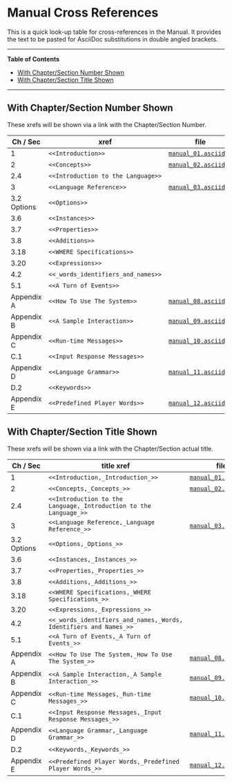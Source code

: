 # Manual Cross References

This is a quick look-up table for cross-references in the Manual.
It provides the text to be pasted for AsciiDoc substitutions in double angled brackets.


-----

**Table of Contents**

<!-- MarkdownTOC autolink="true" bracket="round" autoanchor="false" lowercase="only_ascii" uri_encoding="true" levels="1,2,3" -->

- [With Chapter/Section Number Shown](#with-chaptersection-number-shown)
- [With Chapter/Section Title Shown](#with-chaptersection-title-shown)

<!-- /MarkdownTOC -->

-----


## With Chapter/Section Number Shown

These xrefs will be shown via a link with the Chapter/Section Number.

|   Ch / Sec  |                xref                |              file              |
|-------------|------------------------------------|--------------------------------|
| 1           | `<<Introduction>>`                 | [`manual_01.asciidoc`][man 01] |
| 2           | `<<Concepts>>`                     | [`manual_02.asciidoc`][man 02] |
| 2.4         | `<<Introduction to the Language>>` |                                |
| 3           | `<<Language Reference>>`           | [`manual_03.asciidoc`][man 03] |
| 3.2 Options | `<<Options>>`                      |                                |
| 3.6         | `<<Instances>>`                    |                                |
| 3.7         | `<<Properties>>`                   |                                |
| 3.8         | `<<Additions>>`                    |                                |
| 3.18        | `<<WHERE Specifications>>`         |                                |
| 3.20        | `<<Expressions>>`                  |                                |
| 4.2         | `<<_words_identifiers_and_names>>` |                                |
| 5.1         | `<<A Turn of Events>>`             |                                |
| Appendix A  | `<<How To Use The System>>`        | [`manual_08.asciidoc`][man 08] |
| Appendix B  | `<<A Sample Interaction>>`         | [`manual_09.asciidoc`][man 09] |
| Appendix C  | `<<Run-time Messages>>`            | [`manual_10.asciidoc`][man 10] |
| C.1         | `<<Input Response Messages>>`      |                                |
| Appendix D  | `<<Language Grammar>>`             | [`manual_11.asciidoc`][man 11] |
| D.2         | `<<Keywords>>`                     |                                |
| Appendix E  | `<<Predefined Player Words>>`      | [`manual_12.asciidoc`][man 12] |

## With Chapter/Section Title Shown

These xrefs will be shown via a link with the Chapter/Section actual title.

|   Ch / Sec  |                             title xref                            |              file              |
|-------------|-------------------------------------------------------------------|--------------------------------|
| 1           | `<<Introduction,_Introduction_>>`                                 | [`manual_01.asciidoc`][man 01] |
| 2           | `<<Concepts,_Concepts_>>`                                         | [`manual_02.asciidoc`][man 02] |
| 2.4         | `<<Introduction to the Language,_Introduction to the Language_>>` |                                |
| 3           | `<<Language Reference,_Language Reference_>>`                     | [`manual_03.asciidoc`][man 03] |
| 3.2 Options | `<<Options,_Options_>>`                                           |                                |
| 3.6         | `<<Instances,_Instances_>>`                                       |                                |
| 3.7         | `<<Properties,_Properties_>>`                                     |                                |
| 3.8         | `<<Additions,_Additions_>>`                                       |                                |
| 3.18        | `<<WHERE Specifications,_WHERE Specifications_>>`                 |                                |
| 3.20        | `<<Expressions,_Expressions_>>`                                   |                                |
| 4.2         | `<<_words_identifiers_and_names,_Words, Identifiers and Names_>>` |                                |
| 5.1         | `<<A Turn of Events,_A Turn of Events_>>`                         |                                |
| Appendix A  | `<<How To Use The System,_How To Use The System_>>`               | [`manual_08.asciidoc`][man 08] |
| Appendix B  | `<<A Sample Interaction,_A Sample Interaction_>>`                 | [`manual_09.asciidoc`][man 09] |
| Appendix C  | `<<Run-time Messages,_Run-time Messages_>>`                       | [`manual_10.asciidoc`][man 10] |
| C.1         | `<<Input Response Messages,_Input Response Messages_>>`           |                                |
| Appendix D  | `<<Language Grammar,_Language Grammar_>>`                         | [`manual_11.asciidoc`][man 11] |
| D.2         | `<<Keywords,_Keywords_>>`                                         |                                |
| Appendix E  | `<<Predefined Player Words,_Predefined Player Words_>>`           | [`manual_12.asciidoc`][man 12] |


<!-- 
| xx          | `<<xxxxxx>>`                       |                                |
 -->


<!-----------------------------------------------------------------------------
                               REFERENCE LINKS                                
------------------------------------------------------------------------------>

<!-- Project Files -->

[man]: ./manual.asciidoc
[man 01]: ./manual_01.asciidoc "Source file of Chapter 1. Introduction"
[man 02]: ./manual_02.asciidoc "Source file of Chapter 2. Concepts"
[man 03]: ./manual_03.asciidoc "Source file of Chapter 3. Lexical Definitions"
[man 04]: ./manual_04.asciidoc "Source file of Chapter 4. Language Reference"
[man 05]: ./manual_05.asciidoc "Source file of Chapter 5. Running An Adventure"
[man 06]: ./manual_06.asciidoc "Source file of Chapter 6. Hints And Tips"
[man 07]: ./manual_07.asciidoc "Source file of Chapter 7. Adventure Construction"
[man 08]: ./manual_08.asciidoc "Source file of Appendix A: How To Use The System"
[man 09]: ./manual_09.asciidoc "Source file of Appendix B: A Sample Interaction"
[man 10]: ./manual_10.asciidoc "Source file of Appendix C: Run-time Messages"
[man 11]: ./manual_11.asciidoc "Source file of Appendix D: Language Grammar"
[man 12]: ./manual_12.asciidoc "Source file of Appendix E: Predefined player words"
[man 13]: ./manual_13.asciidoc "Source file of Appendix F: Compiler Messages"
[man 14]: ./manual_14.asciidoc "Source file of Appendix G: Localization"
[man 15]: ./manual_15.asciidoc "Source file of Appendix H: Portability of Games"
[man 16]: ./manual_16.asciidoc "Source file of Appendix I: Copying Conditions"
[man 17]: ./manual_17.asciidoc "Source file of Index"


<!-- eof -->
